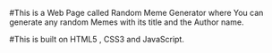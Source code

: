 #This is a Web Page called Random Meme Generator where You can generate any random Memes with its title and the Author name.

#This is built on HTML5 , CSS3 and JavaScript.